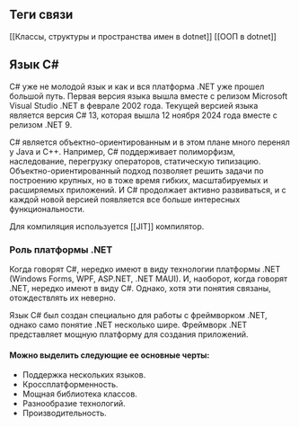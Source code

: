 ## Теги связи
[[Классы, структуры и пространства имен в dotnet]]
[[ООП в dotnet]]

## Язык C\#

C# уже не молодой язык и как и вся платформа .NET уже прошел большой путь. Первая версия языка вышла вместе с релизом Microsoft Visual Studio .NET в феврале 2002 года. Текущей версией языка является версия C# 13, которая вышла 12 ноября 2024 года вместе с релизом .NET 9.

C# является объектно-ориентированным и в этом плане много перенял у Java и С++. Например, C# поддерживает полиморфизм, наследование, перегрузку операторов, статическую типизацию. Объектно-ориентированный подход позволяет решить задачи по построению крупных, но в тоже время гибких, масштабируемых и расширяемых приложений. И C# продолжает активно развиваться, и с каждой новой версией появляется все больше интересных функциональности.

Для компиляция используется [[JIT]] компилятор.

### Роль платформы .NET

Когда говорят C#, нередко имеют в виду технологии платформы .NET (Windows Forms, WPF, ASP.NET, .NET MAUI). И, наоборот, когда говорят .NET, нередко имеют в виду C#. Однако, хотя эти понятия связаны, отождествлять их неверно. 

Язык C# был создан специально для работы с фреймворком .NET, однако само понятие .NET несколько шире. Фреймворк .NET представляет мощную платформу для создания приложений. 

#### Можно выделить следующие ее основные черты:
- Поддержка нескольких языков.
- Кроссплатформенность.
- Мощная библиотека классов.
- Разнообразие технологий.
- Производительность.

